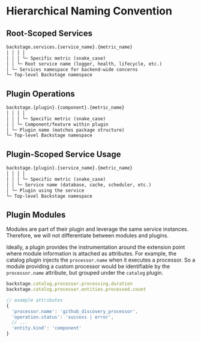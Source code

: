 # Hierarchical Naming Convention

## Root-Scoped Services

```markdown
backstage.services.{service_name}.{metric_name}
│ │ │ │
│ │ │ └─ Specific metric (snake_case)
│ │ └─ Root service name (logger, health, lifecycle, etc.)
│ └─ Services namespace for backend-wide concerns
└─ Top-level Backstage namespace
```

## Plugin Operations

```markdown
backstage.{plugin}.{component}.{metric_name}
│ │ │ │
│ │ │ └─ Specific metric (snake_case)
│ │ └─ Component/feature within plugin
│ └─ Plugin name (matches package structure)
└─ Top-level Backstage namespace
```

## Plugin-Scoped Service Usage

```markdown
backstage.{plugin}.{service_name}.{metric_name}
│ │ │ │
│ │ │ └─ Specific metric (snake_case)
│ │ └─ Service name (database, cache, scheduler, etc.)
│ └─ Plugin using the service
└─ Top-level Backstage namespace
```

## Plugin Modules

Modules are part of their plugin and leverage the same service instances. Therefore, we will not differentiate between modules and plugins.

Ideally, a plugin provides the instrumentation around the extension point where module information is attached as attributes. For example, the catalog plugin injects the `processor.name` when it executes a processor. So a module providing a custom processor would be identifiable by the `processor.name` attribute, but grouped under the `catalog` plugin.

```ts
backstage.catalog.processor.processing.duration
backstage.catalog.processor.entities.processed.count

// example attributes
{
  'processor.name': 'github_discovery_processor',
  'operation.status': 'success | error',
  // ...
  'entity.kind': 'component'
}
```
